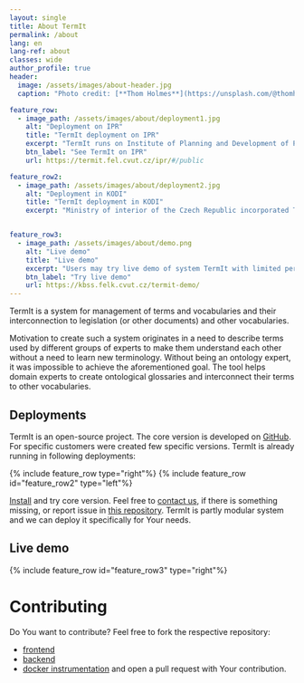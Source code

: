 ```yaml
---
layout: single
title: About TermIt
permalink: /about
lang: en
lang-ref: about
classes: wide
author_profile: true
header:
  image: /assets/images/about-header.jpg
  caption: "Photo credit: [**Thom Holmes**](https://unsplash.com/@thomholmes?utm_source=unsplash&utm_medium=referral&utm_content=creditCopyText) on [**Unsplash**](http://unsplash.com/)"

feature_row:
  - image_path: /assets/images/about/deployment1.jpg
    alt: "Deployment on IPR"
    title: "TermIt deployment on IPR"
    excerpt: "TermIt runs on Institute of Planning and Development of Prague (IPR) since 2021. TermIt was originally created in the project OPPPR and IPR tested its usability -- to describe Metropolitan plan and help to relate it to the legislation. Nowadays, TermIt serves for systemization of terminology in other projects, e.g. Uniform Interchangeable Format of the Digital Technical Map (JVF DTM) and Building Intelligence Model (BIM)."
    btn_label: "See TermIt on IPR"
    url: https://termit.fel.cvut.cz/ipr/#/public

feature_row2:
  - image_path: /assets/images/about/deployment2.jpg
    alt: "Deployment in KODI"
    title: "TermIt deployment in KODI"
    excerpt: "Ministry of interior of the Czech Republic incorporated TermIt as a part of the production line for creation of open data, including proper documentation. TermIt serves as a tool for creation of legislation glossaries. They are used to annotate data sets and create interlinks between legislation. Content of this deployment is not yet publicly accessible."


feature_row3:
  - image_path: /assets/images/about/demo.png
    alt: "Live demo"
    title: "Live demo"
    excerpt: "Users may try live demo of system TermIt with limited permissions to browse vocabularies and terms, e.g. Metropolitan plan, Building laws of the Czech Republic and New Zealand and others."
    btn_label: "Try live demo"
    url: https://kbss.felk.cvut.cz/termit-demo/
---
```


<!-- # About TermIt -->

TermIt is a system for management of terms and vocabularies and their interconnection to legislation (or other documents) and other vocabularies.

Motivation to create such a system originates in a need to describe terms used by different groups of experts to make them understand each other without a need to learn new terminology. Without being an ontology expert, it was impossible to achieve the aforementioned goal. The tool helps domain experts to create ontological glossaries and interconnect their terms to other vocabularies.

## Deployments

TermIt is an open-source project. The core version is developed on [GitHub](https://github.com/kbss-cvut/termit). For specific customers were created few specific versions. TermIt is already running in following deployments:

{% include feature_row type="right"%}
{% include feature_row id="feature_row2" type="left"%}

[Install](/install) and try  core version. Feel free to [contact us](mailto:petr.kremen@fel.cvut.cz), if there is something missing, or report issue in [this repository](https://github.com/kbss-cvut/termit-ui). TermIt is partly modular system and we can deploy it specifically for Your needs.

## Live demo

{% include feature_row id="feature_row3" type="right"%}


# Contributing

Do You want to contribute? Feel free to fork the respective repository:
- [frontend](https://github.com/kbss-cvut/termit-ui)
- [backend](https://github.com/kbss-cvut/termit)
- [docker instrumentation](https://github.com/kbss-cvut/termit-docker)
and open a pull request with Your contribution.
